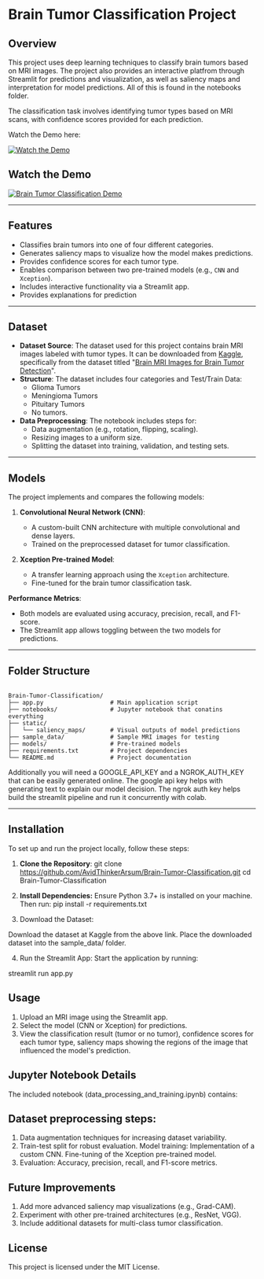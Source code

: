 
# Brain Tumor Classification Project

## Overview
This project uses deep learning techniques to classify brain tumors based on MRI images. The project also provides an interactive platfrom through Streamlit for predictions and visualization, as well as saliency maps and interpretation for model predictions. All of this is found in the notebooks folder.

The classification task involves identifying tumor types based on MRI scans, with confidence scores provided for each prediction.

Watch the Demo here:

[![Watch the Demo](https://img.youtube.com/vi/QWGz6a7xQn0/maxresdefault.jpg)](https://www.youtube.com/watch?v=QWGz6a7xQn0)

## Watch the Demo
[![Brain Tumor Classification Demo](https://img.youtube.com/vi/QWGz6a7x0n0/maxresdefault.jpg)](https://www.youtube.com/watch?v=QWGz6a7x0n0)



---

## Features
- Classifies brain tumors into one of four different categories.
- Generates saliency maps to visualize how the model makes predictions.
- Provides confidence scores for each tumor type.
- Enables comparison between two pre-trained models (e.g., `CNN` and `Xception`).
- Includes interactive functionality via a Streamlit app.
- Provides explanations for prediction

---

## Dataset
- **Dataset Source**: The dataset used for this project contains brain MRI images labeled with tumor types. It can be downloaded from [Kaggle](https://www.kaggle.com/), specifically from the dataset titled "[Brain MRI Images for Brain Tumor Detection](https://www.kaggle.com/navoneel/brain-mri-images-for-brain-tumor-detection)".
- **Structure**: The dataset includes four categories and Test/Train Data:
  - Glioma Tumors
  - Meningioma Tumors
  - Pituitary Tumors
  - No tumors.
- **Data Preprocessing**: The notebook includes steps for:
  - Data augmentation (e.g., rotation, flipping, scaling).
  - Resizing images to a uniform size.
  - Splitting the dataset into training, validation, and testing sets.

---

## Models
The project implements and compares the following models:
1. **Convolutional Neural Network (CNN)**:
   - A custom-built CNN architecture with multiple convolutional and dense layers.
   - Trained on the preprocessed dataset for tumor classification.

2. **Xception Pre-trained Model**:
   - A transfer learning approach using the `Xception` architecture.
   - Fine-tuned for the brain tumor classification task.

**Performance Metrics**:
- Both models are evaluated using accuracy, precision, recall, and F1-score.
- The Streamlit app allows toggling between the two models for predictions.

---

## Folder Structure

```

Brain-Tumor-Classification/
├── app.py                   # Main application script
├── notebooks/               # Jupyter notebook that conatins everything
├── static/
│   └── saliency_maps/       # Visual outputs of model predictions
├── sample_data/             # Sample MRI images for testing
├── models/                  # Pre-trained models
├── requirements.txt         # Project dependencies
└── README.md                # Project documentation

```

Additionally you will need a GOOGLE_API_KEY and a NGROK_AUTH_KEY that can be easily generated online.
The google api key helps with generating text to explain our model decision.
The ngrok auth key helps build the streamlit pipeline and run it concurrently with colab.

---

## Installation
To set up and run the project locally, follow these steps:

1. **Clone the Repository**:
   git clone https://github.com/AvidThinkerArsum/Brain-Tumor-Classification.git
   cd Brain-Tumor-Classification

2. **Install Dependencies:** 
   Ensure Python 3.7+ is installed on your machine. Then run:
   pip install -r requirements.txt

3. Download the Dataset:

Download the dataset at Kaggle from the above link.
Place the downloaded dataset into the sample_data/ folder.

4. Run the Streamlit App: Start the application by running:

streamlit run app.py

## Usage
1. Upload an MRI image using the Streamlit app.
2. Select the model (CNN or Xception) for predictions.
3. View the classification result (tumor or no tumor), confidence scores for each tumor type, saliency maps showing the regions of the image that influenced the model's prediction.

## Jupyter Notebook Details
The included notebook (data_processing_and_training.ipynb) contains:

## Dataset preprocessing steps:
1. Data augmentation techniques for increasing dataset variability.
2. Train-test split for robust evaluation.
Model training:
Implementation of a custom CNN.
Fine-tuning of the Xception pre-trained model.
3. Evaluation:
Accuracy, precision, recall, and F1-score metrics.

## Future Improvements
1. Add more advanced saliency map visualizations (e.g., Grad-CAM).
2. Experiment with other pre-trained architectures (e.g., ResNet, VGG).
3. Include additional datasets for multi-class tumor classification.

## License
This project is licensed under the MIT License.
